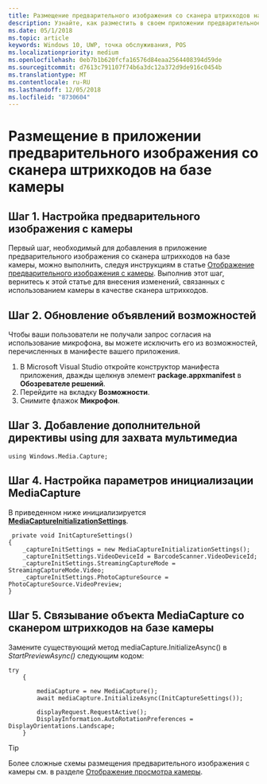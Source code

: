 ```yaml
---
title: Размещение предварительного изображения со сканера штрихкодов на базе камеры
description: Узнайте, как разместить в своем приложении предварительное изображение со сканера штрихкодов на базе камеры.
ms.date: 05/1/2018
ms.topic: article
keywords: Windows 10, UWP, точка обслуживания, POS
ms.localizationpriority: medium
ms.openlocfilehash: 0eb7b1b620fcfa16576d84eaa2564408394d59de
ms.sourcegitcommit: d7613c791107f74b6a3dc12a372d9de916c0454b
ms.translationtype: MT
ms.contentlocale: ru-RU
ms.lasthandoff: 12/05/2018
ms.locfileid: "8730604"
---
```

# <a name="hosting-a-camera-barcode-scanner-preview-in-your-application"></a>Размещение в приложении предварительного изображения со сканера штрихкодов на базе камеры
## <a name="step-1-setup-your-camera-preview"></a>Шаг 1. Настройка предварительного изображения с камеры
Первый шаг, необходимый для добавления в приложение предварительного изображения со сканера штрихкодов на базе камеры, можно выполнить, следуя инструкциям в статье [Отображение предварительного изображения с камеры](../audio-video-camera/simple-camera-preview-access.md).  Выполнив этот шаг, вернитесь к этой статье для внесения изменений, связанных с использованием камеры в качестве сканера штрихкодов.

## <a name="step-2-update-capability-declarations"></a>Шаг 2. Обновление объявлений возможностей
Чтобы ваши пользователи не получали запрос согласия на использование микрофона, вы можете исключить его из возможностей, перечисленных в манифесте вашего приложения.

1. В Microsoft Visual Studio откройте конструктор манифеста приложения, дважды щелкнув элемент **package.appxmanifest** в **Обозревателе решений**.
2. Перейдите на вкладку **Возможности**.
3. Снимите флажок **Микрофон**.

 ## <a name="step-3-add-additional-using-directive-for-media-capture"></a>Шаг 3. Добавление дополнительной директивы using для захвата мультимедиа

```Csharp
using Windows.Media.Capture;
```

## <a name="step-4-set-up-your-mediacapture-initialization-settings"></a>Шаг 4. Настройка параметров инициализации MediaCapture
В приведенном ниже инициализируется [**MediaCaptureInitializationSettings**](https://docs.microsoft.com/uwp/api/windows.media.capture.mediacaptureinitializationsettings). 

```Csharp
 private void InitCaptureSettings()
{
    _captureInitSettings = new MediaCaptureInitializationSettings();
    _captureInitSettings.VideoDeviceId = BarcodeScanner.VideoDeviceId;
    _captureInitSettings.StreamingCaptureMode = StreamingCaptureMode.Video;
    _captureInitSettings.PhotoCaptureSource = PhotoCaptureSource.VideoPreview;
}
```
## <a name="step-5-associate-your-mediacapture-object-with-the-camera-barcode-scanner"></a>Шаг 5. Связывание объекта MediaCapture со сканером штрихкодов на базе камеры
Замените существующий метод mediaCapture.InitializeAsync() в *StartPreviewAsync()* следующим кодом:

```Csharp
try
    {

        mediaCapture = new MediaCapture();
        await mediaCapture.InitializeAsync(InitCaptureSettings());

        displayRequest.RequestActive();
        DisplayInformation.AutoRotationPreferences = DisplayOrientations.Landscape;
    }
```

> [!TIP]
> Более сложные схемы размещения предварительного изображения с камеры см. в разделе [Отображение просмотра камеры](https://docs.microsoft.com/windows/uwp/audio-video-camera/simple-camera-preview-access#add-capability-declarations-to-the-app-manifest).
